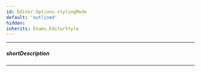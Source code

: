 ```yaml
---
id: Editor.Options.stylingMode
default: 'outlined'
hidden: 
inherits: Enums.EditorStyle
---
```

---
##### shortDescription
<!-- Description goes here -->

---
<!-- Description goes here -->
